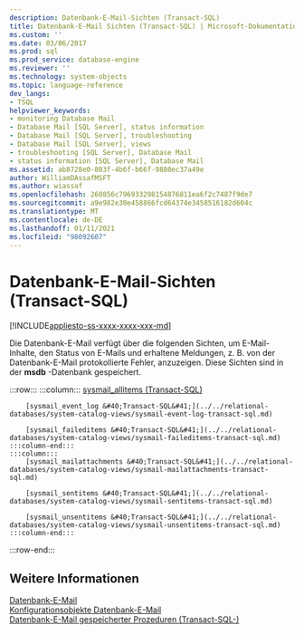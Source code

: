```yaml
---
description: Datenbank-E-Mail-Sichten (Transact-SQL)
title: Datenbank-E-Mail Sichten (Transact-SQL) | Microsoft-Dokumentation
ms.custom: ''
ms.date: 03/06/2017
ms.prod: sql
ms.prod_service: database-engine
ms.reviewer: ''
ms.technology: system-objects
ms.topic: language-reference
dev_langs:
- TSQL
helpviewer_keywords:
- monitoring Database Mail
- Database Mail [SQL Server], status information
- Database Mail [SQL Server], troubleshooting
- Database Mail [SQL Server], views
- troubleshooting [SQL Server], Database Mail
- status information [SQL Server], Database Mail
ms.assetid: ab8728e0-803f-4b6f-b66f-9880ec37a49e
author: WilliamDAssafMSFT
ms.author: wiassaf
ms.openlocfilehash: 260856c796933298154876811ea6f2c7487f9de7
ms.sourcegitcommit: a9e982e30e458866fcd64374e3458516182d604c
ms.translationtype: MT
ms.contentlocale: de-DE
ms.lasthandoff: 01/11/2021
ms.locfileid: "98092607"
---
```

# <a name="database-mail-views-transact-sql"></a>Datenbank-E-Mail-Sichten (Transact-SQL)
[!INCLUDE[appliesto-ss-xxxx-xxxx-xxx-md](../../includes/appliesto-ss-xxxx-xxxx-xxx-md.md)]

  Die Datenbank-E-Mail verfügt über die folgenden Sichten, um E-Mail-Inhalte, den Status von E-Mails und erhaltene Meldungen, z. B. von der Datenbank-E-Mail protokollierte Fehler, anzuzeigen. Diese Sichten sind in der **msdb** -Datenbank gespeichert.  

:::row:::
    :::column:::
        [sysmail_allitems &#40;Transact-SQL&#41;](../../relational-databases/system-catalog-views/sysmail-allitems-transact-sql.md)
        
        [sysmail_event_log &#40;Transact-SQL&#41;](../../relational-databases/system-catalog-views/sysmail-event-log-transact-sql.md)
        
        [sysmail_faileditems &#40;Transact-SQL&#41;](../../relational-databases/system-catalog-views/sysmail-faileditems-transact-sql.md)
    :::column-end:::
    :::column:::
        [sysmail_mailattachments &#40;Transact-SQL&#41;](../../relational-databases/system-catalog-views/sysmail-mailattachments-transact-sql.md)
        
        [sysmail_sentitems &#40;Transact-SQL&#41;](../../relational-databases/system-catalog-views/sysmail-sentitems-transact-sql.md)
        
        [sysmail_unsentitems &#40;Transact-SQL&#41;](../../relational-databases/system-catalog-views/sysmail-unsentitems-transact-sql.md)
    :::column-end:::
:::row-end:::

## <a name="see-also"></a>Weitere Informationen  
 [Datenbank-E-Mail](../../relational-databases/database-mail/database-mail.md)   
 [Konfigurationsobjekte Datenbank-E-Mail](../../relational-databases/database-mail/database-mail-configuration-objects.md)   
 [Datenbank-E-Mail gespeicherter Prozeduren &#40;Transact-SQL-&#41;](../../relational-databases/system-stored-procedures/database-mail-stored-procedures-transact-sql.md)  
  
  
